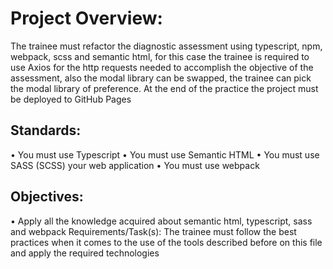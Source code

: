 # Project Overview:
The trainee must refactor the diagnostic assessment using typescript, npm, webpack, scss and semantic html, for this case the trainee is required to use Axios for the http requests needed to accomplish the objective of the assessment, also the modal library can be swapped, the trainee can pick the modal library of preference.  At the end of the practice the project must be deployed to GitHub Pages
## Standards:
•	You must use Typescript
•	You must use Semantic HTML
•	You must use SASS (SCSS) your web application
•	You must use webpack

## Objectives:
•	Apply all the knowledge acquired about semantic html, typescript, sass and webpack
Requirements/Task(s):
The trainee must follow the best practices when it comes to the use of the tools described before on this file and apply the required technologies
